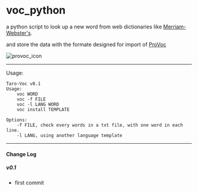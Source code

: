 # voc_python
a python script to look up a new word from web dictionaries like [Merriam-Webster's]().

and store the data with the formate designed for import of [ProVoc](http://www.arizona-software.ch/provoc/)

![provoc_icon](http://www.arizona-software.ch/provoc/images/provoc-icon.jpg)

---
Usage:
```
Taro-Voc v0.1
Usage:
    voc WORD
    voc -f FILE
    voc -l LANG WORD
    voc install TEMPLATE

Options:
    -f FILE, check every words in a txt file, with one word in each line.
    -l LANG, using another language template

```

---

#### Change Log


##### v0.1
- first commit
